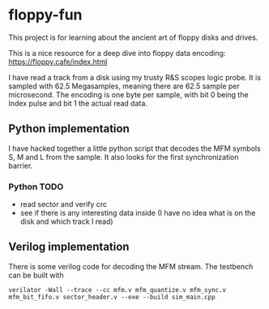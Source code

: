 # floppy-fun

This project is for learning about the ancient art of floppy disks and drives.

This is a nice resource for a deep dive into floppy data encoding: https://floppy.cafe/index.html

I have read a track from a disk using my trusty R&S scopes logic probe. It is sampled with 62.5 Megasamples, meaning there are 62.5 sample per microsecond.
The encoding is one byte per sample, with bit 0 being the Index pulse and bit 1 the actual read data.

## Python implementation

I have hacked together a little python script that decodes the MFM symbols S, M and L from the sample. It also looks for the first synchronization barrier.

### Python TODO

- read sector and verify crc
- see if there is any interesting data inside (I have no idea what is on the disk and which track I read)

## Verilog implementation

There is some verilog code for decoding the MFM stream.
The testbench can be built with
```
verilator -Wall --trace --cc mfm.v mfm_quantize.v mfm_sync.v mfm_bit_fifo.v sector_header.v --exe --build sim_main.cpp
```
